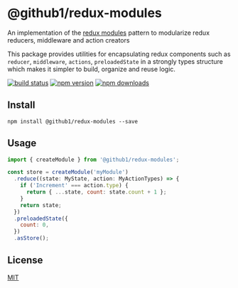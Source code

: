 # @github1/redux-modules

An implementation of the [redux modules](https://github.com/erikras/ducks-modular-redux) pattern to modularize redux reducers, middleware and action creators

This package provides utilities for encapsulating redux
components such as `reducer`, `middleware`, `actions`, `preloadedState` in a
strongly types structure which makes it simpler to build, organize and reuse logic.

[![build status](https://img.shields.io/travis/github1/redux-modules/master.svg?style=flat-square)](https://travis-ci.org/github1/redux-modules)
[![npm version](https://img.shields.io/npm/v/@github1/redux-modules.svg?style=flat-square)](https://www.npmjs.com/package/@github1/redux-modules)
[![npm downloads](https://img.shields.io/npm/dm/@github1/redux-modules.svg?style=flat-square)](https://www.npmjs.com/package/@github1/redux-modules)

## Install

```shell
npm install @github1/redux-modules --save
```

## Usage

```javascript
import { createModule } from '@github1/redux-modules';

const store = createModule('myModule')
  .reduce((state: MyState, action: MyActionTypes) => {
    if ('Increment' === action.type) {
      return { ...state, count: state.count + 1 };
    }
    return state;
  })
  .preloadedState({
    count: 0,
  })
  .asStore();
```

## License

[MIT](LICENSE.md)
